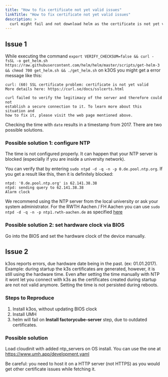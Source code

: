 ```yaml
---
title: "How to fix certificate not yet valid issues"
linkTitle: "How to fix certificate not yet valid issues"
description: >
  curl might fail and not download helm as the certificate is not yet valid. This happens especially when you are in a restricted network and the edge device is not able fetch the current date and time via NTP.  
---
```




## Issue 1

While executing the command `export VERIFY_CHECKSUM=false && curl -fsSL -o get_helm.sh https://raw.githubusercontent.com/helm/helm/master/scripts/get-helm-3 && chmod 700 get_helm.sh && ./get_helm.sh` on k3OS you might get a error message like this:

```
curl: (60) SSL certificate problem: certificate is not yet valid
More details here: https://curl.se/docs/sslcerts.html

curl failed to verify the legitimacy of the server and therefore could not
establish a secure connection to it. To learn more about this situation and
how to fix it, please visit the web page mentioned above.
```

Checking the time with `date` results in a timestamp from 2017. There are two possible solutions.

### Possible solution 1: configure NTP

The time is not configured properly. It can happen that your NTP server is blocked (especially if you are inside a university network). 

You can verify that by entering `sudo ntpd -d -q -n -p 0.de.pool.ntp.org`. If you get a result like this, then it is definitely blocked:
```
ntpd: '0.de.pool.ntp.org' is 62.141.38.38
ntpd: sending query to 62.141.38.38
Alarm clock
```

We recommend using the NTP server from the local university or ask your system administrator. For the RWTH Aachen / FH Aachen you can use `sudo ntpd -d -q -n -p ntp1.rwth-aachen.de` as specified [here](https://help.itc.rwth-aachen.de/service/uvjppv3cuan8/)

### Possible solution 2: set hardware clock via BIOS

Go into the BIOS and set the hardware clock of the device manually.

## Issue 2

k3os reports errors, due hardware date being in the past. (ex: 01.01.2017). Example: during startup the k3s certificates are generated, however, it is still using the hardware time. Even after setting the time manually with NTP it wont let you connect with k3s as the certificates created during startup are not not valid anymore. Setting the time is not persisted during reboots.

### Steps to Reproduce

1. Install k3os, without updating BIOS clock
2. Install UMH
3. helm will fail on **Install factorycube-server** step, due to outdated certificates.

### Possible solution

Load cloudinit with added ntp_servers on OS install. You can use the one at https://www.umh.app/development.yaml

Be careful: you need to host it on a HTTP server (not HTTPS) as you would get other certificate issues while fetching it.

